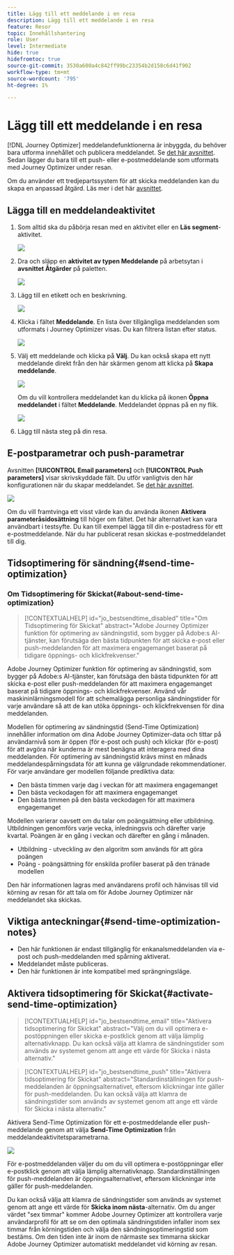 ```yaml
---
title: Lägg till ett meddelande i en resa
description: Lägg till ett meddelande i en resa
feature: Resor
topic: Innehållshantering
role: User
level: Intermediate
hide: true
hidefromtoc: true
source-git-commit: 3530a600a4c842ff99bc23354b2d158c6d41f902
workflow-type: tm+mt
source-wordcount: '795'
ht-degree: 1%

---
```



# Lägg till ett meddelande i en resa

[!DNL Journey Optimizer] meddelandefunktionerna är inbyggda, du behöver bara utforma innehållet och publicera meddelandet. Se [det här avsnittet](../get-started-content.md). Sedan lägger du bara till ett push- eller e-postmeddelande som utformats med Journey Optimizer under resan.

Om du använder ett tredjepartssystem för att skicka meddelanden kan du skapa en anpassad åtgärd. Läs mer i det här [avsnittet](../action/action.md).

## Lägga till en meddelandeaktivitet

1. Som alltid ska du påbörja resan med en aktivitet eller en **Läs segment**-aktivitet.

   ![](../assets/jo-message0.png)

1. Dra och släpp en **aktivitet av typen Meddelande** på arbetsytan i **avsnittet Åtgärder** på paletten.

   ![](../assets/jo-message1.png)

1. Lägg till en etikett och en beskrivning.

   ![](../assets/jo-message2.png)

1. Klicka i fältet **Meddelande**. En lista över tillgängliga meddelanden som utformats i Journey Optimizer visas. Du kan filtrera listan efter status.

   ![](../assets/jo-message3.png)

1. Välj ett meddelande och klicka på **Välj**. Du kan också skapa ett nytt meddelande direkt från den här skärmen genom att klicka på **Skapa meddelande**.

   ![](../assets/jo-message4-ter.png)

   Om du vill kontrollera meddelandet kan du klicka på ikonen **Öppna meddelandet** i fältet **Meddelande**. Meddelandet öppnas på en ny flik.

   ![](../assets/jo-message4-bis.png)

1. Lägg till nästa steg på din resa.

## E-postparametrar och push-parametrar

Avsnitten **[!UICONTROL Email parameters]** och **[!UICONTROL Push parameters]** visar skrivskyddade fält. Du utför vanligtvis den här konfigurationen när du skapar meddelandet. Se [det här avsnittet](../get-started-content.md).

![](../assets/jo-message4.png)

Om du vill framtvinga ett visst värde kan du använda ikonen **Aktivera parameteråsidosättning** till höger om fältet. Det här alternativet kan vara användbart i testsyfte. Du kan till exempel lägga till din e-postadress för ett e-postmeddelande. När du har publicerat resan skickas e-postmeddelandet till dig.

## Tidsoptimering för sändning{#send-time-optimization}

### Om Tidsoptimering för Skickat{#about-send-time-optimization}

>[!CONTEXTUALHELP]
>id="jo_bestsendtime_disabled"
>title="Om Tidsoptimering för Skickat"
>abstract="Adobe Journey Optimizer funktion för optimering av sändningstid, som bygger på Adobe:s AI-tjänster, kan förutsäga den bästa tidpunkten för att skicka e-post eller push-meddelanden för att maximera engagemanget baserat på tidigare öppnings- och klickfrekvenser."

Adobe Journey Optimizer funktion för optimering av sändningstid, som bygger på Adobe:s AI-tjänster, kan förutsäga den bästa tidpunkten för att skicka e-post eller push-meddelanden för att maximera engagemanget baserat på tidigare öppnings- och klickfrekvenser. Använd vår maskininlärningsmodell för att schemalägga personliga sändningstider för varje användare så att de kan utöka öppnings- och klickfrekvensen för dina meddelanden.

Modellen för optimering av sändningstid (Send-Time Optimization) innehåller information om dina Adobe Journey Optimizer-data och tittar på användarnivå som är öppen (för e-post och push) och klickar (för e-post) för att avgöra när kunderna är mest benägna att interagera med dina meddelanden. För optimering av sändningstid krävs minst en månads meddelandespårningsdata för att kunna ge välgrundade rekommendationer. För varje användare ger modellen följande prediktiva data:

* Den bästa timmen varje dag i veckan för att maximera engagemanget
* Den bästa veckodagen för att maximera engagemanget
* Den bästa timmen på den bästa veckodagen för att maximera engagemanget

Modellen varierar oavsett om du talar om poängsättning eller utbildning. Utbildningen genomförs varje vecka, inledningsvis och därefter varje kvartal. Poängen är en gång i veckan och därefter en gång i månaden.

* Utbildning - utveckling av den algoritm som används för att göra poängen
* Poäng - poängsättning för enskilda profiler baserat på den tränade modellen

Den här informationen lagras med användarens profil och hänvisas till vid körning av resan för att tala om för Adobe Journey Optimizer när meddelandet ska skickas.

## Viktiga anteckningar{#send-time-optimization-notes}

* Den här funktionen är endast tillgänglig för enkanalsmeddelanden via e-post och push-meddelanden med spårning aktiverat.
* Meddelandet måste publiceras.
* Den här funktionen är inte kompatibel med sprängningsläge.

## Aktivera tidsoptimering för Skickat{#activate-send-time-optimization}

>[!CONTEXTUALHELP]
>id="jo_bestsendtime_email"
>title="Aktivera tidsoptimering för Skickat"
>abstract="Välj om du vill optimera e-postöppningen eller skicka e-postklick genom att välja lämplig alternativknapp. Du kan också välja att klamra de sändningstider som används av systemet genom att ange ett värde för Skicka i nästa alternativ."

>[!CONTEXTUALHELP]
>id="jo_bestsendtime_push"
>title="Aktivera tidsoptimering för Skickat"
>abstract="Standardinställningen för push-meddelanden är öppningsalternativet, eftersom klickningar inte gäller för push-meddelanden. Du kan också välja att klamra de sändningstider som används av systemet genom att ange ett värde för Skicka i nästa alternativ."

Aktivera Send-Time Optimization för ett e-postmeddelande eller push-meddelande genom att välja **Send-Time Optimization** från meddelandeaktivitetsparametrarna.

![](../assets/jo-message5.png)

För e-postmeddelanden väljer du om du vill optimera e-postöppningar eller e-postklick genom att välja lämplig alternativknapp. Standardinställningen för push-meddelanden är öppningsalternativet, eftersom klickningar inte gäller för push-meddelanden.

Du kan också välja att klamra de sändningstider som används av systemet genom att ange ett värde för **Skicka inom nästa**-alternativ. Om du anger värdet &quot;sex timmar&quot; kommer Adobe Journey Optimizer att kontrollera varje användarprofil för att se om den optimala sändningstiden infaller inom sex timmar från körningstiden och välja den sändningsoptimeringstid som bestäms. Om den tiden inte är inom de närmaste sex timmarna skickar Adobe Journey Optimizer automatiskt meddelandet vid körning av resan.
